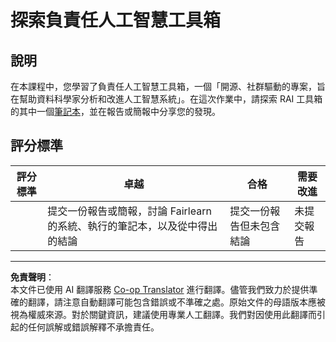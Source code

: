 <!--
CO_OP_TRANSLATOR_METADATA:
{
  "original_hash": "dbda60e7b1fe5f18974e7858eff0004e",
  "translation_date": "2025-09-03T17:41:22+00:00",
  "source_file": "1-Introduction/3-fairness/assignment.md",
  "language_code": "tw"
}
-->
# 探索負責任人工智慧工具箱

## 說明

在本課程中，您學習了負責任人工智慧工具箱，一個「開源、社群驅動的專案，旨在幫助資料科學家分析和改進人工智慧系統」。在這次作業中，請探索 RAI 工具箱的其中一個[筆記本](https://github.com/microsoft/responsible-ai-toolbox/blob/main/notebooks/responsibleaidashboard/getting-started.ipynb)，並在報告或簡報中分享您的發現。

## 評分標準

| 評分標準 | 卓越 | 合格 | 需要改進 |
| -------- | --------- | -------- | ----------------- |
|          | 提交一份報告或簡報，討論 Fairlearn 的系統、執行的筆記本，以及從中得出的結論 | 提交一份報告但未包含結論 | 未提交報告 |

---

**免責聲明**：  
本文件已使用 AI 翻譯服務 [Co-op Translator](https://github.com/Azure/co-op-translator) 進行翻譯。儘管我們致力於提供準確的翻譯，請注意自動翻譯可能包含錯誤或不準確之處。原始文件的母語版本應被視為權威來源。對於關鍵資訊，建議使用專業人工翻譯。我們對因使用此翻譯而引起的任何誤解或錯誤解釋不承擔責任。